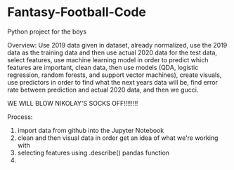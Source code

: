 # Fantasy-Football-Code
Python project for the boys

Overview: Use 2019 data given in dataset, already normalized, use the 2019 data as the training data and then use actual 2020 data for the test data, 
select features, use machine learning model in order to predict which features are important, clean data, then use models (QDA, logistic regression, random forests, and support vector machines), create visuals, use predictors in order to find what the next years data will be, find error rate between prediction and actual 2020 data, and then we gucci.

WE WILL BLOW NIKOLAY'S SOCKS OFF!!!!!!!!


Process: 
1. import data from github into the Jupyter Notebook 
2. clean and then visual data in order get an idea of what we're working with
3. selecting features using .describe() pandas function
4. 
